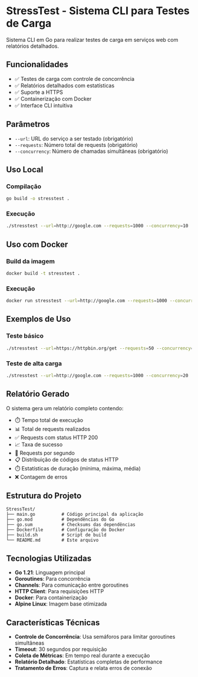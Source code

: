 # StressTest - Sistema CLI para Testes de Carga

Sistema CLI em Go para realizar testes de carga em serviços web com relatórios detalhados.

## Funcionalidades

- ✅ Testes de carga com controle de concorrência
- ✅ Relatórios detalhados com estatísticas
- ✅ Suporte a HTTPS
- ✅ Containerização com Docker
- ✅ Interface CLI intuitiva

## Parâmetros

- `--url`: URL do serviço a ser testado (obrigatório)
- `--requests`: Número total de requests (obrigatório)
- `--concurrency`: Número de chamadas simultâneas (obrigatório)

## Uso Local

### Compilação
```bash
go build -o stresstest .
```

### Execução
```bash
./stresstest --url=http://google.com --requests=1000 --concurrency=10
```

## Uso com Docker

### Build da imagem
```bash
docker build -t stresstest .
```

### Execução
```bash
docker run stresstest --url=http://google.com --requests=1000 --concurrency=10
```

## Exemplos de Uso

### Teste básico
```bash
./stresstest --url=https://httpbin.org/get --requests=50 --concurrency=5
```

### Teste de alta carga
```bash
./stresstest --url=http://google.com --requests=1000 --concurrency=20
```

## Relatório Gerado

O sistema gera um relatório completo contendo:

- ⏱️ Tempo total de execução
- 📊 Total de requests realizados
- ✅ Requests com status HTTP 200
- 📈 Taxa de sucesso
- 🚀 Requests por segundo
- 📋 Distribuição de códigos de status HTTP
- ⏱️ Estatísticas de duração (mínima, máxima, média)
- ❌ Contagem de erros

## Estrutura do Projeto

```
StressTest/
├── main.go          # Código principal da aplicação
├── go.mod           # Dependências do Go
├── go.sum           # Checksums das dependências
├── Dockerfile       # Configuração do Docker
├── build.sh         # Script de build
└── README.md        # Este arquivo
```

## Tecnologias Utilizadas

- **Go 1.21**: Linguagem principal
- **Goroutines**: Para concorrência
- **Channels**: Para comunicação entre goroutines
- **HTTP Client**: Para requisições HTTP
- **Docker**: Para containerização
- **Alpine Linux**: Imagem base otimizada

## Características Técnicas

- **Controle de Concorrência**: Usa semáforos para limitar goroutines simultâneas
- **Timeout**: 30 segundos por requisição
- **Coleta de Métricas**: Em tempo real durante a execução
- **Relatório Detalhado**: Estatísticas completas de performance
- **Tratamento de Erros**: Captura e relata erros de conexão
